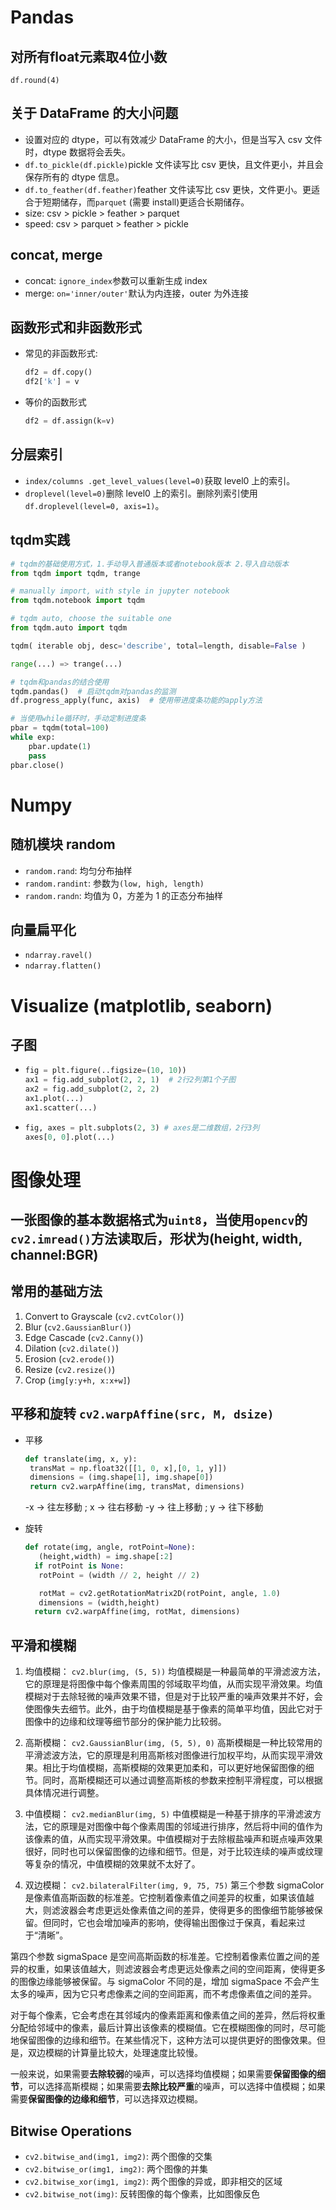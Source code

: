 # Pandas

## 对所有float元素取4位小数
```df.round(4)```

## 关于 DataFrame 的大小问题
-   设置对应的 dtype，可以有效减少 DataFrame 的大小，但是当写入 csv 文件时，dtype 数据将会丢失。
-   `df.to_pickle(df.pickle)`pickle 文件读写比 csv 更快，且文件更小，并且会保存所有的 dtype 信息。
-   `df.to_feather(df.feather)`feather 文件读写比 csv 更快，文件更小。更适合于短期储存，而`parquet` (需要 install)更适合长期储存。
-   size: csv > pickle > feather > parquet
-   speed: csv > parquet > feather > pickle

## concat, merge
-   concat: `ignore_index`参数可以重新生成 index
-   merge: `on='inner/outer'`默认为内连接，outer 为外连接

## 函数形式和非函数形式
-   常见的非函数形式:
    ```python
    df2 = df.copy()
    df2['k'] = v
    ```
-   等价的函数形式
    ```python
    df2 = df.assign(k=v)
    ```

## 分层索引
-   `index/columns .get_level_values(level=0)`获取 level0 上的索引。
-   `droplevel(level=0)`删除 level0 上的索引。删除列索引使用`df.droplevel(level=0, axis=1)`。

## tqdm实践
```python
# tqdm的基础使用方式，1.手动导入普通版本或者notebook版本 2.导入自动版本
from tqdm import tqdm, trange

# manually import, with style in jupyter notebook
from tqdm.notebook import tqdm

# tqdm auto, choose the suitable one
from tqdm.auto import tqdm
```

```python
tqdm( iterable obj, desc='describe', total=length, disable=False )

range(...) => trange(...)
```

```python
# tqdm和pandas的结合使用
tqdm.pandas()  # 启动tqdm对pandas的监测
df.progress_apply(func, axis)  # 使用带进度条功能的apply方法

# 当使用while循环时，手动定制进度条
pbar = tqdm(total=100)
while exp:
    pbar.update(1)
    pass
pbar.close()
```

# Numpy

## 随机模块 random
-   `random.rand`: 均匀分布抽样
-   `random.randint`: 参数为`(low, high, length)`
-   `random.randn`: 均值为 0，方差为 1 的正态分布抽样

## 向量扁平化
-   `ndarray.ravel()`
-   `ndarray.flatten()`

# Visualize (matplotlib, seaborn)

## 子图
-   ```python
    fig = plt.figure(..figsize=(10, 10))
    ax1 = fig.add_subplot(2, 2, 1)  # 2行2列第1个子图
    ax2 = fig.add_subplot(2, 2, 2)
    ax1.plot(...)
    ax1.scatter(...)
    ```
-   ```python
    fig, axes = plt.subplots(2, 3) # axes是二维数组，2行3列
    axes[0, 0].plot(...)
    ```

# 图像处理

## 一张图像的基本数据格式为`uint8`，当使用`opencv`的`cv2.imread()`方法读取后，形状为(height, width, channel:BGR)

## 常用的基础方法
1. Convert to Grayscale (`cv2.cvtColor()`)
2. Blur (`cv2.GaussianBlur()`)
3. Edge Cascade (`cv2.Canny()`)
4. Dilation (`cv2.dilate()`)
5. Erosion (`cv2.erode()`)
6. Resize (`cv2.resize()`)
7. Crop (`img[y:y+h, x:x+w]`)

## 平移和旋转 `cv2.warpAffine(src, M, dsize)`
-   平移

    ```python
    def translate(img, x, y):
     transMat = np.float32([[1, 0, x],[0, 1, y]])
     dimensions = (img.shape[1], img.shape[0])
     return cv2.warpAffine(img, transMat, dimensions)
    ```

    -x → 往左移動 ; x → 往右移動
    -y → 往上移動 ; y → 往下移動

-   旋转

    ```python
    def rotate(img, angle, rotPoint=None):
       (height,width) = img.shape[:2]
      if rotPoint is None:
       rotPoint = (width // 2, height // 2)

       rotMat = cv2.getRotationMatrix2D(rotPoint, angle, 1.0)
       dimensions = (width,height)
      return cv2.warpAffine(img, rotMat, dimensions)
    ```

## 平滑和模糊
1. 均值模糊：
   `cv2.blur(img, (5, 5))`
   均值模糊是一种最简单的平滑滤波方法，它的原理是将图像中每个像素周围的邻域取平均值，从而实现平滑效果。均值模糊对于去除轻微的噪声效果不错，但是对于比较严重的噪声效果并不好，会使图像失去细节。此外，由于均值模糊是基于像素的简单平均值，因此它对于图像中的边缘和纹理等细节部分的保护能力比较弱。

2. 高斯模糊：
   `cv2.GaussianBlur(img, (5, 5), 0)`
   高斯模糊是一种比较常用的平滑滤波方法，它的原理是利用高斯核对图像进行加权平均，从而实现平滑效果。相比于均值模糊，高斯模糊的效果更加柔和，可以更好地保留图像的细节。同时，高斯模糊还可以通过调整高斯核的参数来控制平滑程度，可以根据具体情况进行调整。

3. 中值模糊：
   `cv2.medianBlur(img, 5)`
   中值模糊是一种基于排序的平滑滤波方法，它的原理是对图像中每个像素周围的邻域进行排序，然后将中间的值作为该像素的值，从而实现平滑效果。中值模糊对于去除椒盐噪声和斑点噪声效果很好，同时也可以保留图像的边缘和细节。但是，对于比较连续的噪声或纹理等复杂的情况，中值模糊的效果就不太好了。

4. 双边模糊：
   `cv2.bilateralFilter(img, 9, 75, 75)`
   第三个参数 sigmaColor 是像素值高斯函数的标准差。它控制着像素值之间差异的权重，如果该值越大，则滤波器会考虑更远处像素值之间的差异，使得更多的图像细节能够被保留。但同时，它也会增加噪声的影响，使得输出图像过于保真，看起来过于“清晰”。

第四个参数 sigmaSpace 是空间高斯函数的标准差。它控制着像素位置之间的差异的权重，如果该值越大，则滤波器会考虑更远处像素之间的空间距离，使得更多的图像边缘能够被保留。与 sigmaColor 不同的是，增加 sigmaSpace 不会产生太多的噪声，因为它只考虑像素之间的空间距离，而不考虑像素值之间的差异。

对于每个像素，它会考虑在其邻域内的像素距离和像素值之间的差异，然后将权重分配给邻域中的像素，最后计算出该像素的模糊值。它在模糊图像的同时，尽可能地保留图像的边缘和细节。在某些情况下，这种方法可以提供更好的图像效果。但是，双边模糊的计算量比较大，处理速度比较慢。

一般来说，如果需要**去除较弱**的噪声，可以选择均值模糊；如果需要**保留图像的细节**，可以选择高斯模糊；如果需要**去除比较严重**的噪声，可以选择中值模糊；如果需要**保留图像的边缘和细节**，可以选择双边模糊。

## Bitwise Operations

- `cv2.bitwise_and(img1, img2)`: 两个图像的交集
- `cv2.bitwise_or(img1, img2)`: 两个图像的并集
- `cv2.bitwise_xor(img1, img2)`: 两个图像的异或，即非相交的区域
- `cv2.bitwise_not(img)`: 反转图像的每个像素，比如图像反色
